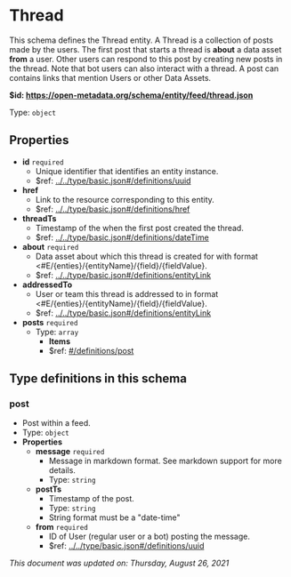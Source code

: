 # Thread

This schema defines the Thread entity. A Thread is a collection of posts made by the users. The first post that starts a thread is **about** a data asset **from** a user. Other users can respond to this post by creating new posts in the thread. Note that bot users can also interact with a thread. A post can contains links that mention Users or other Data Assets.

<b id="https/open-metadata.org/schema/entity/feed/thread.json">&#36;id: https://open-metadata.org/schema/entity/feed/thread.json</b>

Type: `object`

## Properties
 - **id** `required`
	 - Unique identifier that identifies an entity instance.
	 - $ref: [../../type/basic.json#/definitions/uuid](../types/basic.md#uuid)
 - **href**
	 - Link to the resource corresponding to this entity.
	 - $ref: [../../type/basic.json#/definitions/href](../types/basic.md#href)
 - **threadTs**
	 - Timestamp of the when the first post created the thread.
	 - $ref: [../../type/basic.json#/definitions/dateTime](../types/basic.md#datetime)
 - **about** `required`
	 - Data asset about which this thread is created for with format <#E/{enties}/{entityName}/{field}/{fieldValue}.
	 - $ref: [../../type/basic.json#/definitions/entityLink](../types/basic.md#entitylink)
 - **addressedTo**
	 - User or team this thread is addressed to in format <#E/{enties}/{entityName}/{field}/{fieldValue}.
	 - $ref: [../../type/basic.json#/definitions/entityLink](../types/basic.md#entitylink)
 - **posts** `required`
	 - Type: `array`
		 - **Items**
		 - $ref: [#/definitions/post](#post)


## Type definitions in this schema
### post

 - Post within a feed.
 - Type: `object`
 - **Properties**
	 - **message** `required`
		 - Message in markdown format. See markdown support for more details.
		 - Type: `string`
	 - **postTs**
		 - Timestamp of the post.
		 - Type: `string`
		 - String format must be a "date-time"
	 - **from** `required`
		 - ID of User (regular user or a bot) posting the message.
		 - $ref: [../../type/basic.json#/definitions/uuid](../types/basic.md#uuid)




_This document was updated on: Thursday, August 26, 2021_